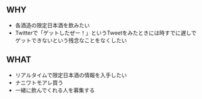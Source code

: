 ## WHY
- 各酒造の限定日本酒を飲みたい
- Twitterで「ゲットしたぜー！」というTweetをみたときには時すでに遅しでゲットできないという残念なことをなくしたい

## WHAT
- リアルタイムで限定日本酒の情報を入手したい
- ナニワトモアレ買う
- 一緒に飲んでくれる人を募集する
